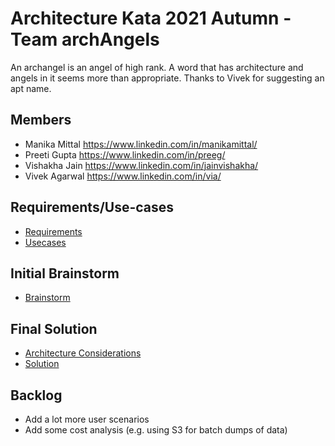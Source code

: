 # Architecture Kata 2021 Autumn - Team archAngels

An archangel is an angel of high rank. A word that has architecture and angels in it seems more than appropriate. Thanks to Vivek for suggesting an apt name.

## Members
 * Manika Mittal https://www.linkedin.com/in/manikamittal/
 * Preeti Gupta https://www.linkedin.com/in/preeg/
 * Vishakha Jain https://www.linkedin.com/in/jainvishakha/
 * Vivek Agarwal https://www.linkedin.com/in/via/

## Requirements/Use-cases
  * [Requirements](requirements/requirements.md)
  * [Usecases](requirements/UseCases.md)
  
## Initial Brainstorm
  * [Brainstorm](architecture/initial%20work)

## Final Solution
  * [Architecture Considerations](architecture/architecture-characteristics.md)
  * [Solution](architecture)

## Backlog 
  * Add a lot more user scenarios 
  * Add some cost analysis (e.g. using S3 for batch dumps of data)
